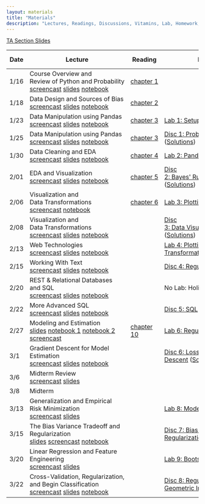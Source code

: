 ```yaml
---
layout: materials
title: "Materials"
description: "Lectures, Readings, Discussions, Vitamins, Lab, Homework, Project"
---
```


[TA Section Slides](https://drive.google.com/open?id=1orx-o3R6LIRZqdkKGRQHKRg2lVdjxZ4e)

Date | Lecture | Reading | Discussion & Lab | Vitamin | Homework & Project
---- | ------- | ------- | ---------------- | ------- | ------------------ 
1/16 | Course Overview and Review of Python and Probability <br /> [screencast](https://www.youtube.com/watch?v=7tg0UbslRQY) [slides](http://www.ds100.org/sp18/assets/lectures/lec01/01-intro-to-data100_v2.pdf) [notebook](http://www.ds100.org/sp18/assets/lectures/lec01/Data_Science_Lifecycle.html) | [chapter 1](https://www.textbook.ds100.org/ch01/the_data_science_lifecycle.html) |||
1/18 | Data Design and Sources of Bias <br /> [screencast](https://www.youtube.com/watch?v=uFY71pYEcVc) [slides](assets/lectures/lec02/02-data-generation-ds100.pdf) [notebook](assets/lectures/lec02/02-data-generation-ds100.pdf) | [chapter 2](https://www.textbook.ds100.org/ch02/data_generation.html)|||
1/23 | Data Manipulation using Pandas <br /> [screencast](https://www.youtube.com/watch?v=hEqNyjEHYYs) [slides](assets/lectures/lec03/03-datatables-indexes-pandas.pdf) [notebook](assets/lectures/lec03/03-live-datatables-indexes-pandas.html) | [chapter 3](https://www.textbook.ds100.org/ch03/tabular_data.html) |  [Lab 1: Setup](https://github.com/DS-100/sp18/raw/master/zipfiles/lab01.zip) || [HW 1: Prereqs and Image Classification](https://github.com/DS-100/sp18/raw/master/zipfiles/hw1.zip)
1/25 | Data Manipulation using Pandas <br /> [screencast](https://www.youtube.com/watch?v=isMWogw-3RA) [slides](assets/lectures/lec03/03-groupby_and_pivot.pdf) [notebook](assets/lectures/lec03/03-groupby-notes.html) | [chapter 3](https://www.textbook.ds100.org/ch03/tabular_data.html) | [Disc 1: Probability and Sampling](assets/discussions/disc01.pdf) <br />([Solutions](assets/discussions/disc01-sol.pdf)) | [vitamin 1](https://goo.gl/forms/ps7OJXLi6Tiv38eB3)|
1/30 | Data Cleaning and EDA <br /> [screencast](https://www.youtube.com/watch?v=-mOqumUU9sM) [slides](assets/lectures/lec05/05-EDA-and-Cleaning_v3.pdf) [notebook](assets/lectures/lec05/groupby_pivot_and_merge.html) | [chapter 4](https://www.textbook.ds100.org/ch04/data_cleaning.html) |  [Lab 2: Pandas](https://github.com/DS-100/sp18/raw/master/zipfiles/lab02.zip) ||[HW 2: Food Safety](https://github.com/DS-100/sp18/raw/master/zipfiles/hw2.zip)
2/01 | EDA and Visualization <br /> [screencast](https://www.youtube.com/watch?v=tpsso5AeghM) [slides](assets/lectures/lec06/06-EDA-Continued.pdf) [notebook](assets/lectures/lec05/groupby_pivot_and_merge.html) | [chapter 5](https://www.textbook.ds100.org/ch05/eda.html) | [Disc 2: Bayes' Rule and Data Visualization](assets/discussions/disc02.pdf) ([Solutions](assets/discussions/disc02-sol.pdf)) | [vitamin 2](https://goo.gl/forms/jeh0jMEVNi9Wafdo1)|
2/06 | Visualization and Data Transformations <br /> [screencast](https://www.youtube.com/watch?v=zM-3fezJUms) [notebook](assets/lectures/lec07/07-intro-matplotlib.html) | [chapter 6](https://www.textbook.ds100.org/ch06/visualization.html) | [Lab 3: Plotting](https://github.com/DS-100/sp18/raw/master/zipfiles/lab03.zip) | | [HW 3: Bike Sharing](https://github.com/DS-100/sp18/raw/master/zipfiles/hw3.zip)
2/08 | Visualization and Data Transformations <br /> [screencast](https://www.youtube.com/watch?v=mLXI4u2JXSA) [slides](assets/lectures/lec08/08-visualization.pptx)  [notebook](assets/lectures/lec08/08-figures.html) | | [Disc 3: Data Visualization and Log Transforms](assets/discussions/disc03.pdf) ([Solutions](assets/discussions/disc03-sol.pdf)) | [vitamin 3](https://goo.gl/forms/8iZGvuq9phTY9lFH3)|
2/13 | Web Technologies <br /> [screencast](https://www.youtube.com/watch?v=IRwxbEpD2qU) [slides](assets/lectures/lec09/09-Web-Technologies_v4.pdf)  [notebook](assets/lectures/lec09/code.zip) | | [Lab 4: Plotting, Smoothing, Transformation](https://github.com/DS-100/sp18/raw/master/zipfiles/lab04.zip)  | | [Project 1: Twitter Analysis](https://github.com/DS-100/sp18/raw/master/zipfiles/proj1.zip)
2/15 | Working With Text <br /> [screencast](https://www.youtube.com/watch?v=Yif8OtnzQwc) [slides](assets/lectures/lec10/lec10.pdf) [notebook](assets/lectures/lec10/lec10.html) | | [Disc 4: Regular Expressions](assets/discussions/disc04.pdf) ([Solutions](assets/discussions/disc04-sol.pdf)) | [vitamin 4](https://goo.gl/forms/Pb7iIdPBgGBUzvgx2)|
2/20 | REST & Relational Databases and SQL <br /> [screencast](https://www.youtube.com/watch?v=7XYvLa_luDg) [slides](assets/lectures/lec11/11-finish-web-begin-sql_v2.pdf) [notebook](assets/lectures/lec11/sql_introduction_part1.html) | | No Lab: Holiday (President's Day)||
2/22 | More Advanced SQL <br /> [screencast](https://www.youtube.com/watch?v=0rA3dH2k_zM) [slides](assets/lectures/lec12/12-databases-part2.pdf) [notebook](assets/lectures/lec12/sql_introduction_part2.html) | | [Disc 5: SQL](assets/discussions/disc05.pdf) ([Solutions](assets/discussions/disc05-sol.pdf)) | [vitamin 5](https://goo.gl/forms/WJFLW8GGrGXSmfHo1)|
2/27 | Modeling and Estimation <br /> [slides](assets/lectures/lec13/13-modeling-and-estimation.pdf) [notebook 1](assets/lectures/lec13/Estimation.html) [notebook 2](assets/lectures/lec13/convex-functions.html) [screencast](https://www.youtube.com/watch?v=oEYJyqFhO-4)| [chapter 10](https://www.textbook.ds100.org/ch10/modeling_estimation.html) | [Lab 6: Regular Expressions, SQL](https://github.com/DS-100/sp18/raw/master/zipfiles/lab06.zip) | | [HW 4: SQL](https://github.com/DS-100/sp18/raw/master/zipfiles/hw4.zip)
3/1 | Gradient Descent for Model Estimation <br /> [screencast](https://www.youtube.com/watch?v=YphRY-To4gM) [slides](assets/lectures/lec14/lec-14.html) [notebook](assets/lectures/lec14/Slides.ipynb) | | [Disc 6: Loss Functions & Gradient Descent](assets/discussions/disc06.pdf) ([Solutions](assets/discussions/disc06-sol.pdf)) ||
3/6 | Midterm Review <br /> [screencast](https://www.youtube.com/watch?v=sKr_wdD1evg) [slides](assets/lectures/lec15/15-midterm-review_v2.pdf) ||||
3/8 | Midterm <br /> ||||
3/13 | Generalization and Empirical Risk Minimization <br /> [screencast](https://www.youtube.com/watch?v=0PJzCp_zJm0) [slides](assets/lectures/lec16/16-probability_V3.pdf) | | [Lab 8: Modeling and Estimation](https://github.com/DS-100/sp18/raw/master/zipfiles/lab08.zip) || [Homework 5: Modeling](https://github.com/DS-100/sp18/raw/master/zipfiles/hw5.zip)
3/15 | The Bias Variance Tradeoff and Regularization <br /> [slides](assets/lectures/lec17/17-bias-variance-regularization.pdf) [screencast](https://www.youtube.com/watch?v=M5nkMZEc_o0) [notebook](assets/lectures/lec17/Bias_Variance_Regularization_Simplified.html) || [Disc 7: Bias Variance Tradeoff & Regularization](assets/discussions/disc07.pdf) ([Solutions](assets/discussions/disc07-sol.pdf)) | [vitamin 6](https://goo.gl/forms/Aydl9dWLIuvAZCW92) |
3/20 | Linear Regression and Feature Engineering <br /> [screencast](https://www.youtube.com/watch?v=jgPumzGP1pM) [slides](assets/lectures/lec19/19-linear_models_v2.pdf) | | [Lab 9: Bootstrap](https://github.com/DS-100/sp18/raw/master/zipfiles/lab09.zip) | | [Homework 6: Feature Engineering & Linear Models](https://github.com/DS-100/sp18/raw/master/zipfiles/hw6.zip)
3/22 | Cross-Validation, Regularization, and Begin Classification [screencast](https://www.youtube.com/watch?v=7XYvLa_luDghttps://www.youtube.com/watch?v=6AdMDzCRoN0) [slides](assets/lectures/lec20/20-cv_and_regularization_v3.pdf) [notebook](http://www.ds100.org/sp18/assets/lectures/lec20/code/FeatureEngineeringPart2.html) | | [Disc 8: Regularization, Cross Validation, Geometric Interpretation](assets/discussions/disc08.pdf)([Solutions](assets/discussions/disc08-sol.pdf)) | [vitamin 7](https://goo.gl/forms/humDcNLASsP3aNbB2) | 
